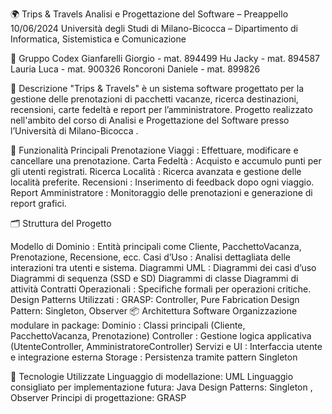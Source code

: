🌍 Trips & Travels
  Analisi e Progettazione del Software – Preappello 10/06/2024
  Università degli Studi di Milano-Bicocca – Dipartimento di Informatica, Sistemistica e Comunicazione

👥 Gruppo Codex
  Gianfarelli Giorgio - mat. 894499
  Hu Jacky - mat. 894587
  Lauria Luca - mat. 900326
  Roncoroni Daniele - mat. 899826


📄 Descrizione
  "Trips & Travels" è un sistema software progettato per la gestione delle prenotazioni di pacchetti vacanze, ricerca destinazioni, recensioni, carte fedeltà e report per l’amministratore.
  Progetto realizzato nell'ambito del corso di Analisi e Progettazione del Software presso l’Università di Milano-Bicocca .

🔧 Funzionalità Principali
  Prenotazione Viaggi : Effettuare, modificare e cancellare una prenotazione.
  Carta Fedeltà : Acquisto e accumulo punti per gli utenti registrati.
  Ricerca Località : Ricerca avanzata e gestione delle località preferite.
  Recensioni : Inserimento di feedback dopo ogni viaggio.
  Report Amministratore : Monitoraggio delle prenotazioni e generazione di report grafici.

🗂 Struttura del Progetto

  Modello di Dominio : Entità principali come Cliente, PacchettoVacanza, Prenotazione, Recensione, ecc.
  Casi d’Uso : Analisi dettagliata delle interazioni tra utenti e sistema.
  Diagrammi UML :
    Diagrammi dei casi d’uso
    Diagrammi di sequenza (SSD e SD)
    Diagrammi di classe
    Diagrammi di attività
  Contratti Operazionali : Specifiche formali per operazioni critiche.
  Design Patterns Utilizzati :
    GRASP: Controller, Pure Fabrication
    Design Pattern: Singleton, Observer
📦 Architettura Software
  Organizzazione modulare in package:
      Dominio : Classi principali (Cliente, PacchettoVacanza, Prenotazione)
      Controller : Gestione logica applicativa (UtenteController, AmministratoreController)
      Servizi e UI : Interfaccia utente e integrazione esterna
      Storage : Persistenza tramite pattern Singleton
      
🧪 Tecnologie Utilizzate
  Linguaggio di modellazione: UML
  Linguaggio consigliato per implementazione futura: Java
  Design Patterns: Singleton , Observer
  Principi di progettazione: GRASP
